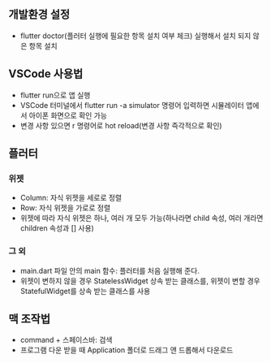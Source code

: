 ## 개발환경 설정
- flutter doctor(플러터 실행에 필요한 항목 설치 여부 체크) 실행해서 설치 되지 않은 항목 설치

## VSCode 사용법
- flutter run으로 앱 실행
- VSCode 터미널에서 flutter run -a simulator 명령어 입력하면 시뮬레이터 앱에서 아이폰 화면으로 확인 가능
- 변경 사항 있으면 r 명령어로 hot reload(변경 사항 즉각적으로 확인)

## 플러터
### 위젯
- Column: 자식 위젯을 세로로 정렬
- Row: 자식 위젯을 가로로 정렬
- 위젯에 따라 자식 위젯은 하나, 여러 개 모두 가능(하나라면 child 속성, 여러 개라면 children 속성과 [] 사용)

### 그 외
- main.dart 파일 안의 main 함수: 플러터를 처음 실행해 준다.
- 위젯이 변하지 않을 경우 StatelessWidget 상속 받는 클래스를, 위젯이 변할 경우 StatefulWidget를 상속 받는 클래스를 사용 

## 맥 조작법
- command + 스페이스바: 검색
- 프로그램 다운 받을 때 Application 폴더로 드래그 앤 드롭해서 다운로드

